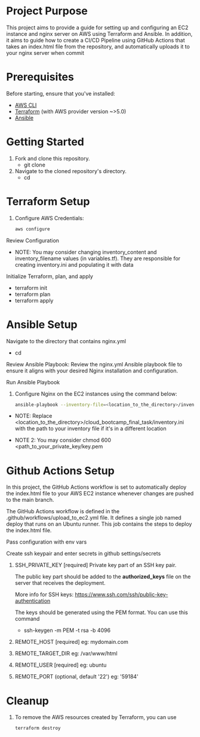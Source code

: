 # Project Purpose
This project aims to provide a guide for setting up and configuring an EC2 instance and nginx server on AWS using Terraform and Ansible.
In addition, it aims to guide how to create a CI/CD Pipeline using GitHub Actions that takes an index.html file from the repository, and automatically uploads it to your nginx server when commit

# Prerequisites
Before starting, ensure that you've installed:

- [AWS CLI](https://docs.aws.amazon.com/cli/latest/userguide/getting-started-install.html)
- [Terraform](https://developer.hashicorp.com/terraform/tutorials/aws-get-started/install-cli) (with AWS provider version ~>5.0)
- [Ansible](https://docs.ansible.com/ansible/latest/installation_guide/intro_installation.html)


# Getting Started
1. Fork and clone this repository.
   - git clone 
3. Navigate to the cloned repository's directory.
   - cd 


# Terraform Setup
1. Configure AWS Credentials:
   ```bash
   aws configure

Review Configuration
- NOTE: You may consider changing inventory_content and inventory_filename values (in variables.tf).
  They are responsible for creating inventory.ini and populating it with data

Initialize Terraform, plan, and apply
- terraform init
- terraform plan
- terraform apply


# Ansible Setup
Navigate to the directory that contains nginx.yml
- cd 

Review Ansible Playbook:
Review the nginx.yml Ansible playbook file to ensure it aligns with your desired Nginx installation and configuration.

Run Ansible Playbook
1. Configure Nginx on the EC2 instances using the command below:
   ```bash
   ansible-playbook --inventory-file=<location_to_the_directory>/inventory.ini nginx.yml

- NOTE: Replace <location_to_the_directory>/cloud_bootcamp_final_task/inventory.ini with the path to your inventory file if it's in a different location

- NOTE 2: You may consider chmod 600 <path_to_your_private_key/key.pem


# Github Actions Setup
In this project, the GitHub Actions workflow is set to automatically deploy the index.html file to your AWS EC2 instance whenever changes are pushed to the main branch.

The GitHub Actions workflow is defined in the .github/workflows/upload_to_ec2.yml file.
It defines a single job named deploy that runs on an Ubuntu runner. This job contains the steps to deploy the index.html file.

Pass configuration with env vars

Create ssh keypair and enter secrets in github settings/secrets
1. SSH_PRIVATE_KEY [required]
   Private key part of an SSH key pair.

   The public key part should be added to the **authorized_keys** file on the server that receives the deployment.
   
   More info for SSH keys: https://www.ssh.com/ssh/public-key-authentication
   
   The keys should be generated using the PEM format. You can use this command
   
   - ssh-keygen -m PEM -t rsa -b 4096

2. REMOTE_HOST [required]
   eg: mydomain.com

3. REMOTE_TARGET_DIR
   eg: /var/www/html

5. REMOTE_USER [required]
   eg: ubuntu

6. REMOTE_PORT (optional, default '22')
   eg: '59184'

# Cleanup
1. To remove the AWS resources created by Terraform, you can use
   ```bash
   terraform destroy
